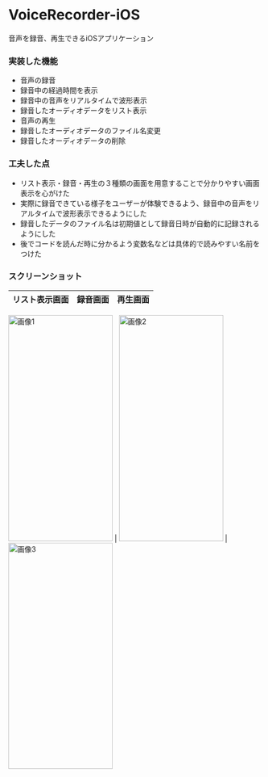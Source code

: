 # VoiceRecorder-iOS
音声を録音、再生できるiOSアプリケーション


### 実装した機能
- 音声の録音
- 録音中の経過時間を表示
- 録音中の音声をリアルタイムで波形表示
- 録音したオーディオデータをリスト表示
- 音声の再生
- 録音したオーディオデータのファイル名変更
- 録音したオーディオデータの削除


### 工夫した点
- リスト表示・録音・再生の３種類の画面を用意することで分かりやすい画面表示を心がけた
- 実際に録音できている様子をユーザーが体験できるよう、録音中の音声をリアルタイムで波形表示できるようにした
- 録音したデータのファイル名は初期値として録音日時が自動的に記録されるようにした
- 後でコードを読んだ時に分かるよう変数名などは具体的で読みやすい名前をつけた



### スクリーンショット

リスト表示画面 | 録音画面 | 再生画面
---|---|---
<img src="https://user-images.githubusercontent.com/73047429/102016602-081dc900-3da5-11eb-92fb-938c6c49cef5.PNG" width="207" height="448" alt="画像1">
| <img src="https://user-images.githubusercontent.com/73047429/102016534-d278e000-3da4-11eb-88c5-20e1d79119b8.PNG" width="207" height="448" alt="画像2">
| <img src="https://user-images.githubusercontent.com/73047429/102016613-25529780-3da5-11eb-8eee-135d954e8778.PNG" width="207" height="448" alt="画像3">
